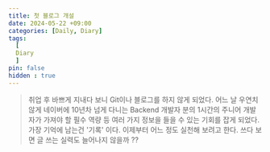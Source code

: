```yaml
---
title: 첫 블로그 개설
date: 2024-05-22 +09:00
categories: [Daily, Diary]
tags:
  [
  Diary 
  ]
pin: false
hidden : true
---
```


> 취업 후 바쁘게 지내다 보니 Git이나 블로그를 하지 않게 되었다.
> 어느 날 우연치 않게 네이버에 10년차 넘게 다니는 Backend 개발자 분의 1시간의 주니어 개발자가 가져야 할 필수 역량 등 여러 가지 정보을 들을 수 있는 기회를 잡게 되었다. 
> 가장 기억에 남는건 '기록'  이다. 이제부터 어느 정도 실천해 보려고 한다. 쓰다 보면 글 쓰는 실력도 늘어나지 않을까 ??